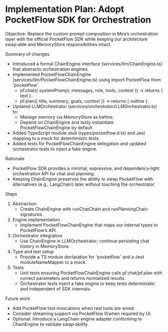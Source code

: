 # Implementation Plan: Adopt PocketFlow SDK for Orchestration

Objective: Replace the custom prompt composition in Mira’s orchestration layer with the official PocketFlow SDK while keeping our architecture swap‑able and MemoryStore responsibilities intact.

Summary of changes
- Introduced a formal ChainEngine interface (services/llm/ChainEngine.ts) that abstracts orchestration engines.
- Implemented PocketFlowChainEngine (services/llm/PocketFlowChainEngine.ts) using import PocketFlow from 'pocketflow'.
  - pf.chat({ systemPrompt, messages, role, tools, context }) -> returns { text }.
  - pf.plan({ title, summary, goals, context }) -> returns { outline }.
- Updated LLMOrchestrator (services/orchestrator/LLMOrchestrator.ts) to:
  - Manage memory via MemoryStore as before.
  - Depend on ChainEngine and lazily instantiate PocketFlowChainEngine by default.
- Added TypeScript module stub (types/pocketflow.d.ts) and Jest mapping to a mock for deterministic tests.
- Added tests for PocketFlowChainEngine delegation and updated orchestrator tests to inject a fake engine.

Rationale
- PocketFlow SDK provides a minimal, expressive, and dependency‑light orchestration API for chat and planning.
- Keeping ChainEngine preserves the ability to swap PocketFlow with alternatives (e.g., LangChain) later without touching the orchestrator.

Steps
1) Abstraction
   - Create ChainEngine with runChatChain and runPlanningChain signatures.
2) Engine implementation
   - Implement PocketFlowChainEngine that maps our internal types to PocketFlow’s API.
3) Orchestrator integration
   - Use ChainEngine in LLMOrchestrator; continue persisting chat history in MemoryStore.
4) Type and test setup
   - Provide a TS module declaration for 'pocketflow' and a Jest moduleNameMapper to a mock.
5) Tests
   - Unit tests ensuring PocketFlowChainEngine calls pf.chat/pf.plan with correct parameters and returns normalized results.
   - Orchestrator tests inject a fake engine to keep tests deterministic and independent of SDK internals.

Future work
- Add PocketFlow tool invocations when real tools are wired.
- Consider streaming support via PocketFlow if/when required by UI.
- Optional: Introduce a LangChain engine adapter conforming to ChainEngine to validate swap‑ability.
